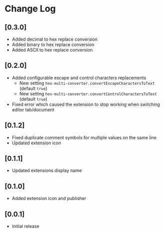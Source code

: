 # Change Log

## [0.3.0]

- Added decimal to hex replace conversion
- Added binary to hex replace conversion
- Added ASCII to hex replace conversion

## [0.2.0]

- Added configurable escape and control characters replacements
  - New setting `hex-multi-converter.convertEscapeCharactersToText` (default `true`)
  - New setting `hex-multi-converter.convertControlCharactersToText` (default `true`)
- Fixed error which caused the extension to stop working when switching editor tab/document

## [0.1.2]

- Fixed duplicate comment symbols for multiple values on the same line
- Updated extension icon

## [0.1.1]

- Updated extensions display name

## [0.1.0]

- Added extension icon and publisher

## [0.0.1]

- Initial release
